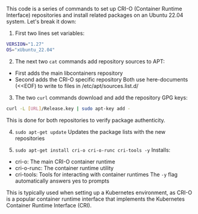 This code is a series of commands to set up CRI-O (Container Runtime Interface) repositories and install related packages on an Ubuntu 22.04 system. Let's break it down:

1. First two lines set variables:
```bash
VERSION="1.27"
OS="xUbuntu_22.04"
```

2. The next two `cat` commands add repository sources to APT:
- First adds the main libcontainers repository
- Second adds the CRI-O specific repository
Both use here-documents (<<EOF) to write to files in /etc/apt/sources.list.d/

3. The two `curl` commands download and add the repository GPG keys:
```bash
curl -L [URL]/Release.key | sudo apt-key add -
```
This is done for both repositories to verify package authenticity.

4. `sudo apt-get update`
Updates the package lists with the new repositories

5. `sudo apt-get install cri-o cri-o-runc cri-tools -y`
Installs:
- cri-o: The main CRI-O container runtime
- cri-o-runc: The container runtime utility
- cri-tools: Tools for interacting with container runtimes
The `-y` flag automatically answers yes to prompts

This is typically used when setting up a Kubernetes environment, as CRI-O is a popular container runtime interface that implements the Kubernetes Container Runtime Interface (CRI).
